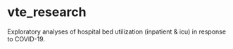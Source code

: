 # vte_research
Exploratory analyses of hospital bed utilization (inpatient &amp; icu) in response to COVID-19.
